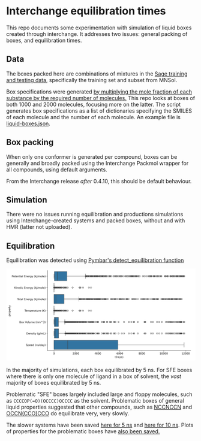 # Interchange equilibration times

This repo documents some experimentation with simulation of liquid boxes created through interchange.
It addresses two issues: general packing of boxes, and equilibration times.

## Data

The boxes packed here are combinations of mixtures in the [Sage training and testing data](https://github.com/openforcefield/openff-sage/tree/main/data-set-curation), specifically the training set and subset from MNSol.

Box specifications were generated [by multiplying the mole fraction of each substance by the required number of molecules.](runs/boxes-nosort/generate-box-specifications-nosort.py) This repo looks at boxes of both 1000 and 2000 molecules, focusing more on the latter.
The script generates box specifications as a list of dictionaries specifying the SMILES of each molecule and the number of each molecule.
An example file is [liquid-boxes.json](runs/boxes-nosort/n-2000/liquid-boxes.json).

## Box packing

When only one conformer is generated per compound, boxes can be generally and broadly packed using
the Interchange Packmol wrapper for all compounds, using default arguments.

From the Interchange release *after* 0.4.10, this should be default behaviour.

## Simulation

There were no issues running equilibration and productions simulations using Interchange-created systems and packed boxes,
without and with HMR (latter not uploaded).

## Equilibration

Equilibration was detected using [Pymbar's detect_equilibration function](runs/determine-equilibration-time.py)

![n-2000 equilibration times of different properties](runs/images/boxes-nosort_n-2000_interchange-equilibration.png?raw=True)


In the majority of simulations, each box equilibrated by 5 ns.
For SFE boxes where there is only one molecule of ligand in a box of solvent, the *vast* majority of boxes equilibrated by 5 ns.

Problematic "SFE" boxes largely included large and floppy molecules, such as `CCCCOP(=O)(OCCCC)OCCCC` as the solvent.
Problematic boxes of general liquid properties suggested that other compounds, such as
[NCCNCCN](runs/boxes-nosort/n-2000/images/ne-6000000_np-5000000_dt-2.0_nb-25_fc-1/equilibration/entry-0113.png) and
[OCCN(CCO)CCO](runs/boxes-nosort/n-2000/images/ne-6000000_np-5000000_dt-2.0_nb-25_fc-1/equilibration/entry-0125.png)
do equilibrate very, very slowly.

The slower systems have been saved [here for 5 ns](runs/long_equilibration_boxes_over_5ns.json)
and [here for 10 ns](runs/long_equilibration_boxes_over_10ns.json).
Plots of properties for the problematic boxes have [also been saved.](runs/boxes-nosort/n-2000/images/ne-6000000_np-5000000_dt-2.0_nb-25_fc-1/equilibration/)

